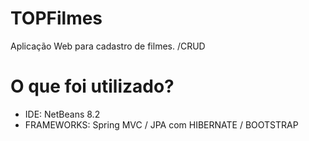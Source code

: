 # TOPFilmes
Aplicação Web para cadastro de filmes. /CRUD
# O que foi utilizado?

- IDE: NetBeans 8.2
- FRAMEWORKS: Spring MVC / JPA com HIBERNATE / BOOTSTRAP

